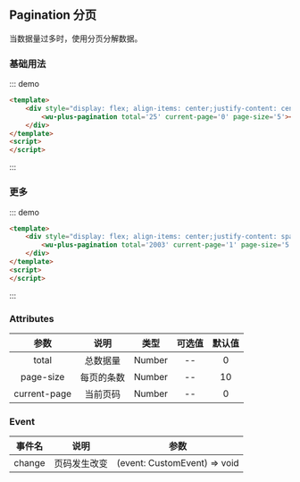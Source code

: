 
## Pagination 分页

当数据量过多时，使用分页分解数据。

### 基础用法

::: demo
```html
<template>
    <div style="display: flex; align-items: center;justify-content: center;padding: 16px">
        <wu-plus-pagination total='25' current-page='0' page-size='5'></wu-plus-pagination>
    </div>
</template>
<script>
</script>
```
:::

### 更多

::: demo
```html
<template>
    <div style="display: flex; align-items: center;justify-content: space-around;padding: 16px">
        <wu-plus-pagination total='2003' current-page='1' page-size='5' id="testPagination"></wu-plus-pagination>
    </div>
</template>
<script>
</script>
```
:::


### Attributes

| 参数      | 说明    | 类型      | 可选值       | 默认值   |
|:--: |:--: |:--: |:--:  |:--: |
| total  | 总数据量 | Number | --  | 0 |
| page-size  | 每页的条数 | Number | --  | 10 |
| current-page  | 当前页码 | Number | --  | 0 |


### Event

| 事件名      | 说明    | 参数     | 
|---------- |-------- |---------- |
| change | 页码发生改变 | (event: CustomEvent) => void |


